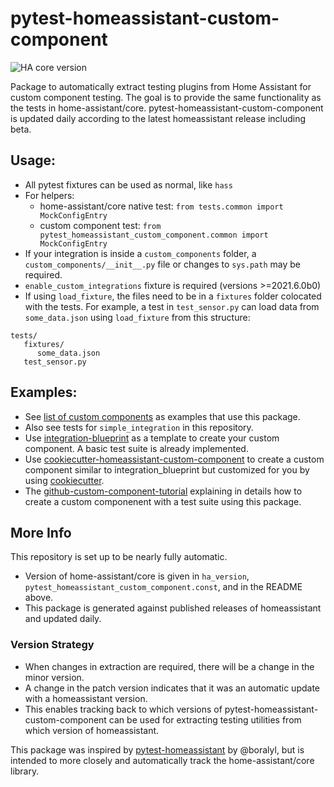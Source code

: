 # pytest-homeassistant-custom-component

![HA core version](https://img.shields.io/static/v1?label=HA+core+version&message=2022.5.2&labelColor=blue)

Package to automatically extract testing plugins from Home Assistant for custom component testing.
The goal is to provide the same functionality as the tests in home-assistant/core.
pytest-homeassistant-custom-component is updated daily according to the latest homeassistant release including beta.

## Usage:
* All pytest fixtures can be used as normal, like `hass`
* For helpers:
  * home-assistant/core native test: `from tests.common import MockConfigEntry`
  * custom component test: `from pytest_homeassistant_custom_component.common import MockConfigEntry`
* If your integration is inside a `custom_components` folder, a `custom_components/__init__.py` file or changes to `sys.path` may be required.
* `enable_custom_integrations` fixture is required (versions >=2021.6.0b0)
* If using `load_fixture`, the files need to be in a `fixtures` folder colocated with the tests. For example, a test in `test_sensor.py` can load data from `some_data.json` using `load_fixture` from this structure:

```
tests/
   fixtures/
      some_data.json
   test_sensor.py
```

## Examples:
* See [list of custom components](https://github.com/MatthewFlamm/pytest-homeassistant-custom-component/network/dependents) as examples that use this package.
* Also see tests for `simple_integration` in this repository.
* Use [integration-blueprint](https://github.com/custom-components/integration_blueprint) as a template to create your custom component. A basic test suite is already implemented.
* Use [cookiecutter-homeassistant-custom-component](https://github.com/oncleben31/cookiecutter-homeassistant-custom-component) to create a custom component similar to integration_blueprint but customized for you by using [cookiecutter](https://github.com/cookiecutter/cookiecutter).
* The [github-custom-component-tutorial](https://github.com/boralyl/github-custom-component-tutorial) explaining in details how to create a custom componenent with a test suite using this package.

## More Info
This repository is set up to be nearly fully automatic.

* Version of home-assistant/core is given in `ha_version`, `pytest_homeassistant_custom_component.const`, and in the README above.
* This package is generated against published releases of homeassistant and updated daily.

### Version Strategy
* When changes in extraction are required, there will be a change in the minor version.
* A change in the patch version indicates that it was an automatic update with a homeassistant version.
* This enables tracking back to which versions of pytest-homeassistant-custom-component can be used for
  extracting testing utilities from which version of homeassistant.

This package was inspired by [pytest-homeassistant](https://github.com/boralyl/pytest-homeassistant) by @boralyl, but is intended to more closely and automatically track the home-assistant/core library.
